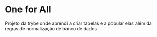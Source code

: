 # One for All

Projeto da trybe onde aprendi a criar tabelas e a popular elas além da regras de normalização de banco de dados
